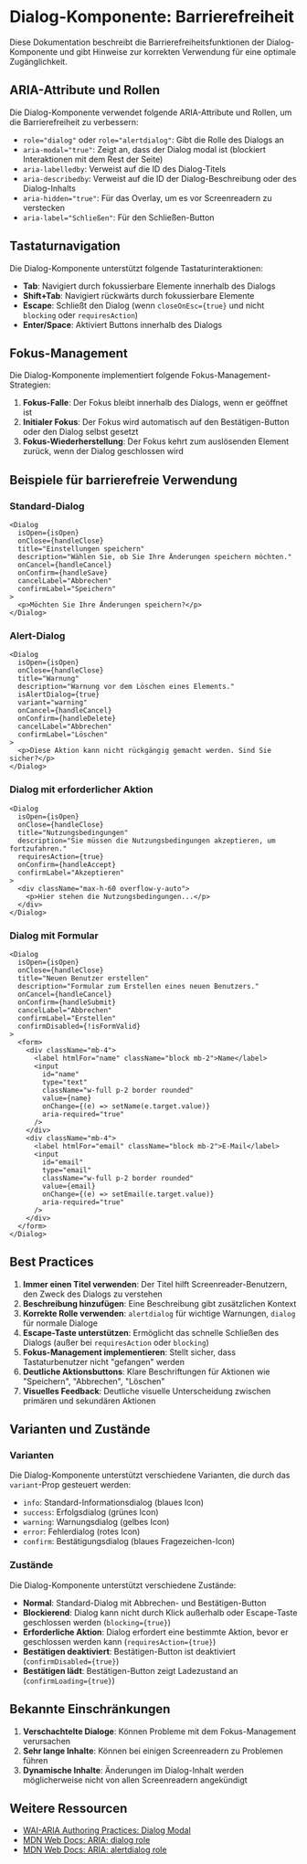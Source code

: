 # Dialog-Komponente: Barrierefreiheit

Diese Dokumentation beschreibt die Barrierefreiheitsfunktionen der Dialog-Komponente und gibt Hinweise zur korrekten Verwendung für eine optimale Zugänglichkeit.

## ARIA-Attribute und Rollen

Die Dialog-Komponente verwendet folgende ARIA-Attribute und Rollen, um die Barrierefreiheit zu verbessern:

- `role="dialog"` oder `role="alertdialog"`: Gibt die Rolle des Dialogs an
- `aria-modal="true"`: Zeigt an, dass der Dialog modal ist (blockiert Interaktionen mit dem Rest der Seite)
- `aria-labelledby`: Verweist auf die ID des Dialog-Titels
- `aria-describedby`: Verweist auf die ID der Dialog-Beschreibung oder des Dialog-Inhalts
- `aria-hidden="true"`: Für das Overlay, um es vor Screenreadern zu verstecken
- `aria-label="Schließen"`: Für den Schließen-Button

## Tastaturnavigation

Die Dialog-Komponente unterstützt folgende Tastaturinteraktionen:

- **Tab**: Navigiert durch fokussierbare Elemente innerhalb des Dialogs
- **Shift+Tab**: Navigiert rückwärts durch fokussierbare Elemente
- **Escape**: Schließt den Dialog (wenn `closeOnEsc={true}` und nicht `blocking` oder `requiresAction`)
- **Enter/Space**: Aktiviert Buttons innerhalb des Dialogs

## Fokus-Management

Die Dialog-Komponente implementiert folgende Fokus-Management-Strategien:

1. **Fokus-Falle**: Der Fokus bleibt innerhalb des Dialogs, wenn er geöffnet ist
2. **Initialer Fokus**: Der Fokus wird automatisch auf den Bestätigen-Button oder den Dialog selbst gesetzt
3. **Fokus-Wiederherstellung**: Der Fokus kehrt zum auslösenden Element zurück, wenn der Dialog geschlossen wird

## Beispiele für barrierefreie Verwendung

### Standard-Dialog

```tsx
<Dialog
  isOpen={isOpen}
  onClose={handleClose}
  title="Einstellungen speichern"
  description="Wählen Sie, ob Sie Ihre Änderungen speichern möchten."
  onCancel={handleCancel}
  onConfirm={handleSave}
  cancelLabel="Abbrechen"
  confirmLabel="Speichern"
>
  <p>Möchten Sie Ihre Änderungen speichern?</p>
</Dialog>
```

### Alert-Dialog

```tsx
<Dialog
  isOpen={isOpen}
  onClose={handleClose}
  title="Warnung"
  description="Warnung vor dem Löschen eines Elements."
  isAlertDialog={true}
  variant="warning"
  onCancel={handleCancel}
  onConfirm={handleDelete}
  cancelLabel="Abbrechen"
  confirmLabel="Löschen"
>
  <p>Diese Aktion kann nicht rückgängig gemacht werden. Sind Sie sicher?</p>
</Dialog>
```

### Dialog mit erforderlicher Aktion

```tsx
<Dialog
  isOpen={isOpen}
  onClose={handleClose}
  title="Nutzungsbedingungen"
  description="Sie müssen die Nutzungsbedingungen akzeptieren, um fortzufahren."
  requiresAction={true}
  onConfirm={handleAccept}
  confirmLabel="Akzeptieren"
>
  <div className="max-h-60 overflow-y-auto">
    <p>Hier stehen die Nutzungsbedingungen...</p>
  </div>
</Dialog>
```

### Dialog mit Formular

```tsx
<Dialog
  isOpen={isOpen}
  onClose={handleClose}
  title="Neuen Benutzer erstellen"
  description="Formular zum Erstellen eines neuen Benutzers."
  onCancel={handleCancel}
  onConfirm={handleSubmit}
  cancelLabel="Abbrechen"
  confirmLabel="Erstellen"
  confirmDisabled={!isFormValid}
>
  <form>
    <div className="mb-4">
      <label htmlFor="name" className="block mb-2">Name</label>
      <input 
        id="name" 
        type="text" 
        className="w-full p-2 border rounded" 
        value={name} 
        onChange={(e) => setName(e.target.value)}
        aria-required="true"
      />
    </div>
    <div className="mb-4">
      <label htmlFor="email" className="block mb-2">E-Mail</label>
      <input 
        id="email" 
        type="email" 
        className="w-full p-2 border rounded" 
        value={email} 
        onChange={(e) => setEmail(e.target.value)}
        aria-required="true"
      />
    </div>
  </form>
</Dialog>
```

## Best Practices

1. **Immer einen Titel verwenden**: Der Titel hilft Screenreader-Benutzern, den Zweck des Dialogs zu verstehen
2. **Beschreibung hinzufügen**: Eine Beschreibung gibt zusätzlichen Kontext
3. **Korrekte Rolle verwenden**: `alertdialog` für wichtige Warnungen, `dialog` für normale Dialoge
4. **Escape-Taste unterstützen**: Ermöglicht das schnelle Schließen des Dialogs (außer bei `requiresAction` oder `blocking`)
5. **Fokus-Management implementieren**: Stellt sicher, dass Tastaturbenutzer nicht "gefangen" werden
6. **Deutliche Aktionsbuttons**: Klare Beschriftungen für Aktionen wie "Speichern", "Abbrechen", "Löschen"
7. **Visuelles Feedback**: Deutliche visuelle Unterscheidung zwischen primären und sekundären Aktionen

## Varianten und Zustände

### Varianten

Die Dialog-Komponente unterstützt verschiedene Varianten, die durch das `variant`-Prop gesteuert werden:

- `info`: Standard-Informationsdialog (blaues Icon)
- `success`: Erfolgsdialog (grünes Icon)
- `warning`: Warnungsdialog (gelbes Icon)
- `error`: Fehlerdialog (rotes Icon)
- `confirm`: Bestätigungsdialog (blaues Fragezeichen-Icon)

### Zustände

Die Dialog-Komponente unterstützt verschiedene Zustände:

- **Normal**: Standard-Dialog mit Abbrechen- und Bestätigen-Button
- **Blockierend**: Dialog kann nicht durch Klick außerhalb oder Escape-Taste geschlossen werden (`blocking={true}`)
- **Erforderliche Aktion**: Dialog erfordert eine bestimmte Aktion, bevor er geschlossen werden kann (`requiresAction={true}`)
- **Bestätigen deaktiviert**: Bestätigen-Button ist deaktiviert (`confirmDisabled={true}`)
- **Bestätigen lädt**: Bestätigen-Button zeigt Ladezustand an (`confirmLoading={true}`)

## Bekannte Einschränkungen

1. **Verschachtelte Dialoge**: Können Probleme mit dem Fokus-Management verursachen
2. **Sehr lange Inhalte**: Können bei einigen Screenreadern zu Problemen führen
3. **Dynamische Inhalte**: Änderungen im Dialog-Inhalt werden möglicherweise nicht von allen Screenreadern angekündigt

## Weitere Ressourcen

- [WAI-ARIA Authoring Practices: Dialog Modal](https://www.w3.org/WAI/ARIA/apg/patterns/dialog-modal/)
- [MDN Web Docs: ARIA: dialog role](https://developer.mozilla.org/en-US/docs/Web/Accessibility/ARIA/Roles/dialog_role)
- [MDN Web Docs: ARIA: alertdialog role](https://developer.mozilla.org/en-US/docs/Web/Accessibility/ARIA/Roles/alertdialog_role)